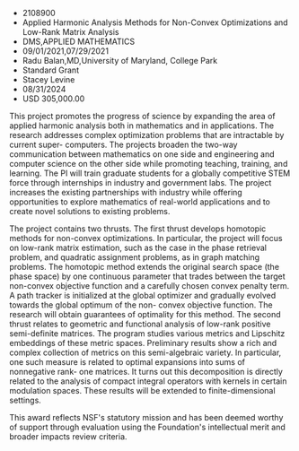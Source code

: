 
* 2108900
* Applied Harmonic Analysis Methods for Non-Convex Optimizations and Low-Rank Matrix Analysis
* DMS,APPLIED MATHEMATICS
* 09/01/2021,07/29/2021
* Radu Balan,MD,University of Maryland, College Park
* Standard Grant
* Stacey Levine
* 08/31/2024
* USD 305,000.00

This project promotes the progress of science by expanding the area of applied
harmonic analysis both in mathematics and in applications. The research
addresses complex optimization problems that are intractable by current super-
computers. The projects broaden the two-way communication between mathematics on
one side and engineering and computer science on the other side while promoting
teaching, training, and learning. The PI will train graduate students for a
globally competitive STEM force through internships in industry and government
labs. The project increases the existing partnerships with industry while
offering opportunities to explore mathematics of real-world applications and to
create novel solutions to existing problems.

The project contains two thrusts. The first thrust develops homotopic methods
for non-convex optimizations. In particular, the project will focus on low-rank
matrix estimation, such as the case in the phase retrieval problem, and
quadratic assignment problems, as in graph matching problems. The homotopic
method extends the original search space (the phase space) by one continuous
parameter that trades between the target non-convex objective function and a
carefully chosen convex penalty term. A path tracker is initialized at the
global optimizer and gradually evolved towards the global optimum of the non-
convex objective function. The research will obtain guarantees of optimality for
this method. The second thrust relates to geometric and functional analysis of
low-rank positive semi-definite matrices. The program studies various metrics
and Lipschitz embeddings of these metric spaces. Preliminary results show a rich
and complex collection of metrics on this semi-algebraic variety. In particular,
one such measure is related to optimal expansions into sums of nonnegative rank-
one matrices. It turns out this decomposition is directly related to the
analysis of compact integral operators with kernels in certain modulation
spaces. These results will be extended to finite-dimensional settings.

This award reflects NSF's statutory mission and has been deemed worthy of
support through evaluation using the Foundation's intellectual merit and broader
impacts review criteria.
